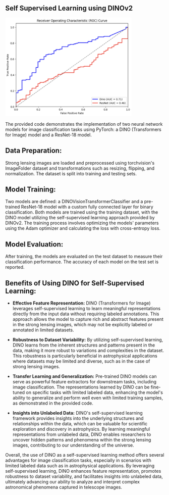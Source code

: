 ## Self Supervised Learning using DINOv2
<img src="/images/ROC_SSL.png" alt="Example Image" width="400">


The provided code demonstrates the implementation of two neural network models for image classification tasks using PyTorch: a DINO (Transformers for Image) model and a ResNet-18 model.

## Data Preparation:

Strong lensing images are loaded and preprocessed using torchvision's ImageFolder dataset and transformations such as resizing, flipping, and normalization.
The dataset is split into training and testing sets.

## Model Training:

Two models are defined: a DINOVisionTransformerClassifier and a pre-trained ResNet-18 model with a custom fully connected layer for binary classification.
Both models are trained using the training dataset, with the DINO model utilizing the self-supervised learning approach provided by DINOv2.
The training process involves optimizing the models' parameters using the Adam optimizer and calculating the loss with cross-entropy loss.

## Model Evaluation:

After training, the models are evaluated on the test dataset to measure their classification performance.
The accuracy of each model on the test set is reported.

## Benefits of Using DINO for Self-Supervised Learning:

- **Effective Feature Representation:** DINO (Transformers for Image) leverages self-supervised learning to learn meaningful representations directly from the input data without requiring labeled annotations. This approach allows the model to capture rich and abstract features present in the strong lensing images, which may not be explicitly labeled or annotated in limited datasets.

- **Robustness to Dataset Variability:** By utilizing self-supervised learning, DINO learns from the inherent structures and patterns present in the data, making it more robust to variations and complexities in the dataset. This robustness is particularly beneficial in astrophysical applications where datasets may be limited and diverse, such as in the case of strong lensing images.

- **Transfer Learning and Generalization:** Pre-trained DINO models can serve as powerful feature extractors for downstream tasks, including image classification. The representations learned by DINO can be fine-tuned on specific tasks with limited labeled data, enhancing the model's ability to generalize and perform well even with limited training samples, as demonstrated in the provided code.

- **Insights into Unlabeled Data:** DINO's self-supervised learning framework provides insights into the underlying structures and relationships within the data, which can be valuable for scientific exploration and discovery in astrophysics. By learning meaningful representations from unlabeled data, DINO enables researchers to uncover hidden patterns and phenomena within the strong lensing images, contributing to our understanding of the universe.

Overall, the use of DINO as a self-supervised learning method offers several advantages for image classification tasks, especially in scenarios with limited labeled data such as in astrophysical applications. By leveraging self-supervised learning, DINO enhances feature representation, promotes robustness to dataset variability, and facilitates insights into unlabeled data, ultimately advancing our ability to analyze and interpret complex astronomical phenomena captured in telescope images.

